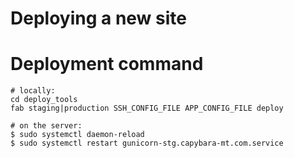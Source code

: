 Deploying a new site
=======================

# Deployment command

```
# locally:
cd deploy_tools
fab staging|production SSH_CONFIG_FILE APP_CONFIG_FILE deploy

# on the server:
$ sudo systemctl daemon-reload
$ sudo systemctl restart gunicorn-stg.capybara-mt.com.service
```


